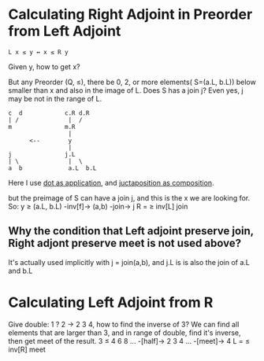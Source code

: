 # Calculating Right Adjoint in Preorder from Left Adjoint 
    L x ≤ y ↔ x ≤ R y
Given y, how to get x?

But any Preorder (Q, ≤), there be 0, 2, or more elements( S=(a.L, b.L)) below smaller than x and also in the image of L. 
Does S has a join j? Even yes, j may be not in the range of L.

    c  d            c.R d.R
    | /              |  / 
    m               m.R
                     |
          <--        y
                     |
    j               j.L
    | \              |  \ 
    a  b             a.L  b.L

Here I use [dot as application](dot_as_application.md), and [juctaposition as composition](junctaposition_as_composition.md).

but the preimage of S can have a join j, and this is the x we are looking for.
So:
    y ≥ (a.L, b.L) -inv[f]-> (a,b) -join-> j 
    R = ≥ inv[L] join

## Why the condition that Left adjoint preserve join, Right adjont preserve meet is not used above?
It's actually used implicitly with j = join(a,b), and j.L is is also the join of a.L and b.L

# Calculating Left Adjoint from R
Give double: 1 ? 2  -> 2 3 4, how to find the inverse of 3?
We can find all elements that are larger than 3, and in range of double, find it's inverse, then get meet of the result.
    3 ≤ 4 6 8 ... -[half]-> 2 3 4 ... -[meet]-> 4
    L = ≤ inv[R] meet
